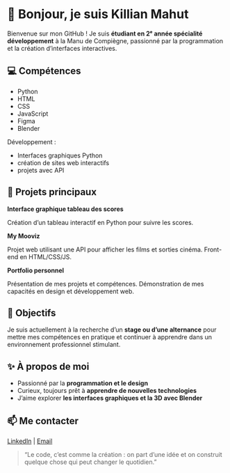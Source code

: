 <body>
    <h1>👋 Bonjour, je suis Killian Mahut</h1>
    <p>Bienvenue sur mon GitHub ! Je suis <strong>étudiant en 2ᵉ année spécialité développement</strong> à la Manu de
        Compiègne, passionné par la programmation et la création d’interfaces interactives.</p>

<h2>💻 Compétences</h2>
    <ul>
        <li><span class="badge">Python</span></li>
        <li><span class="badge">HTML</span></li>
        <li><span class="badge">CSS</span></li>
        <li><span class="badge">JavaScript</span></li>
        <li><span class="badge">Figma</span></li>
        <li><span class="badge">Blender</span></li>
    </ul>
    <p>Développement : 
        <ul>
            <li>Interfaces graphiques Python</li>
            <li>création de sites web interactifs</li>
            <li>projets avec API</li>
        </ul>   
    
<h2>📂 Projets principaux</h2>
<div class="project">
        <strong>Interface graphique tableau des scores</strong>
        <p>Création d’un tableau interactif en Python pour suivre les scores.</p>
</div>
<div class="project">
        <strong>My Mooviz</strong>
        <p>Projet web utilisant une API pour afficher les films et sorties cinéma. Front-end en HTML/CSS/JS.</p>
</div>
<div class="project">
        <strong>Portfolio personnel</strong>
        <p>Présentation de mes projets et compétences. Démonstration de mes capacités en design et développement web.
        </p>
</div>

<h2>🎯 Objectifs</h2>
<p>Je suis actuellement à la recherche d’un <strong>stage ou d’une alternance</strong> pour mettre mes compétences
        en pratique et continuer à apprendre dans un environnement professionnel stimulant.</p>

<h2>✨ À propos de moi</h2>
<ul>
        <li>Passionné par la <strong>programmation et le design</strong></li>
        <li>Curieux, toujours prêt à <strong>apprendre de nouvelles technologies</strong></li>
        <li>J’aime explorer <strong>les interfaces graphiques et la 3D avec Blender</strong></li>
</ul>

<h2>📫 Me contacter</h2>
<p>
        <a href="#">LinkedIn</a> |
        <a href="#">Email</a>
</p>

<blockquote>“Le code, c’est comme la création : on part d’une idée et on construit quelque chose qui peut changer le
        quotidien.”</blockquote>
</body>

</html>
